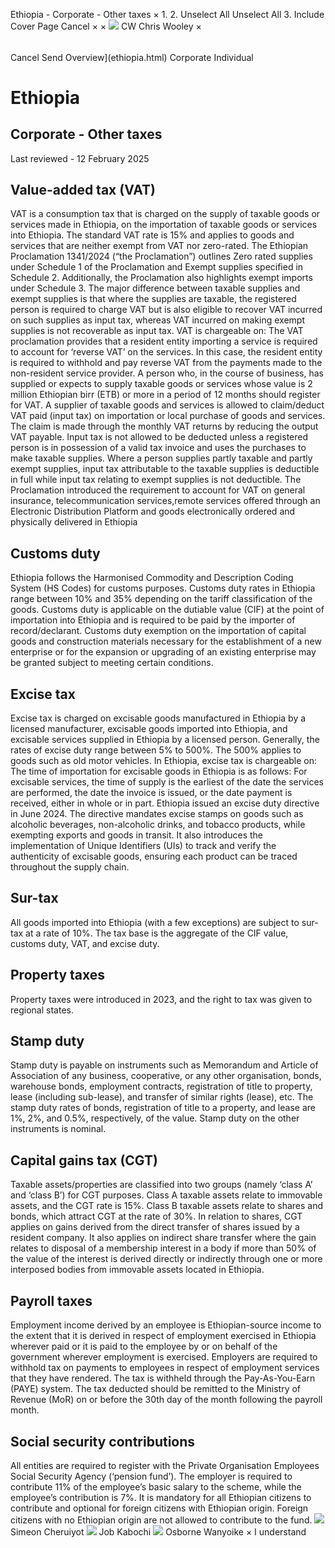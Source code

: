 Ethiopia - Corporate - Other taxes
×
1.
2.
Unselect All
Unselect All
3.
Include Cover Page
Cancel
×
×
![](-/media/world-wide-tax-summaries/attachments/global---chris-wooley.ashx%3Frev=ac5e5f3223b34096b1afc2a6009c7320&revision=ac5e5f32-23b3-4096-b1af-c2a6009c7320&hash=859B7ADC84DC2CBEC9760E9E6EE7DE6D0A8BFCDF)
CW
Chris Wooley
×
######
Cancel
Send
Overview](ethiopia.html)
Corporate
Individual
# Ethiopia
## Corporate - Other taxes
Last reviewed - 12 February 2025
## Value-added tax (VAT)
VAT is a consumption tax that is charged on the supply of taxable goods or services made in Ethiopia, on the importation of taxable goods or services into Ethiopia.
The standard VAT rate is 15% and applies to goods and services that are neither exempt from VAT nor zero-rated. The Ethiopian Proclamation 1341/2024 (“the Proclamation”) outlines Zero rated supplies under Schedule 1 of the Proclamation and Exempt supplies specified in Schedule 2. Additionally, the Proclamation also highlights exempt imports under Schedule 3.
The major difference between taxable supplies and exempt supplies is that where the supplies are taxable, the registered person is required to charge VAT but is also eligible to recover VAT incurred on such supplies as input tax, whereas VAT incurred on making exempt supplies is not recoverable as input tax.
VAT is chargeable on:
The VAT proclamation provides that a resident entity importing a service is required to account for ‘reverse VAT’ on the services. In this case, the resident entity is required to withhold and pay reverse VAT from the payments made to the non-resident service provider.
A person who, in the course of business, has supplied or expects to supply taxable goods or services whose value is 2 million Ethiopian birr (ETB) or more in a period of 12 months should register for VAT.
A supplier of taxable goods and services is allowed to claim/deduct VAT paid (input tax) on importation or local purchase of goods and services. The claim is made through the monthly VAT returns by reducing the output VAT payable. Input tax is not allowed to be deducted unless a registered person is in possession of a valid tax invoice and uses the purchases to make taxable supplies.
Where a person supplies partly taxable and partly exempt supplies, input tax attributable to the taxable supplies is deductible in full while input tax relating to exempt supplies is not deductible.
The Proclamation introduced the requirement to account for VAT on general insurance, telecommunication services,remote services offered through an Electronic Distribution Platform and goods electronically ordered and physically delivered in Ethiopia
## Customs duty
Ethiopia follows the Harmonised Commodity and Description Coding System (HS Codes) for customs purposes.
Customs duty rates in Ethiopia range between 10% and 35% depending on the tariff classification of the goods. Customs duty is applicable on the dutiable value (CIF) at the point of importation into Ethiopia and is required to be paid by the importer of record/declarant.
Customs duty exemption on the importation of capital goods and construction materials necessary for the establishment of a new enterprise or for the expansion or upgrading of an existing enterprise may be granted subject to meeting certain conditions.
## Excise tax
Excise tax is charged on excisable goods manufactured in Ethiopia by a licensed manufacturer, excisable goods imported into Ethiopia, and excisable services supplied in Ethiopia by a licensed person. Generally, the rates of excise duty range between 5% to 500%. The 500% applies to goods such as old motor vehicles.
In Ethiopia, excise tax is chargeable on:
The time of importation for excisable goods in Ethiopia is as follows:
For excisable services, the time of supply is the earliest of the date the services are performed, the date the invoice is issued, or the date payment is received, either in whole or in part.
Ethiopia issued an excise duty directive in June 2024. The directive mandates excise stamps on goods such as alcoholic beverages, non-alcoholic drinks, and tobacco products, while exempting exports and goods in transit. It also introduces the implementation of Unique Identifiers (UIs) to track and verify the authenticity of excisable goods, ensuring each product can be traced throughout the supply chain.
## Sur-tax
All goods imported into Ethiopia (with a few exceptions) are subject to sur-tax at a rate of 10%. The tax base is the aggregate of the CIF value, customs duty, VAT, and excise duty.
## Property taxes
Property taxes were introduced in 2023, and the right to tax was given to regional states.
## Stamp duty
Stamp duty is payable on instruments such as Memorandum and Article of Association of any business, cooperative, or any other organisation, bonds, warehouse bonds, employment contracts, registration of title to property, lease (including sub-lease), and transfer of similar rights (lease), etc.
The stamp duty rates of bonds, registration of title to a property, and lease are 1%, 2%, and 0.5%, respectively, of the value. Stamp duty on the other instruments is nominal.
## Capital gains tax (CGT)
Taxable assets/properties are classified into two groups (namely ‘class A’ and ‘class B’) for CGT purposes.
Class A taxable assets relate to immovable assets, and the CGT rate is 15%. Class B taxable assets relate to shares and bonds, which attract CGT at the rate of 30%.
In relation to shares, CGT applies on gains derived from the direct transfer of shares issued by a resident company. It also applies on indirect share transfer where the gain relates to disposal of a membership interest in a body if more than 50% of the value of the interest is derived directly or indirectly through one or more interposed bodies from immovable assets located in Ethiopia.
## Payroll taxes
Employment income derived by an employee is Ethiopian-source income to the extent that it is derived in respect of employment exercised in Ethiopia wherever paid or it is paid to the employee by or on behalf of the government wherever employment is exercised.
Employers are required to withhold tax on payments to employees in respect of employment services that they have rendered. The tax is withheld through the Pay-As-You-Earn (PAYE) system. The tax deducted should be remitted to the Ministry of Revenue (MoR) on or before the 30th day of the month following the payroll month.
## Social security contributions
All entities are required to register with the Private Organisation Employees Social Security Agency (‘pension fund’). The employer is required to contribute 11% of the employee’s basic salary to the scheme, while the employee’s contribution is 7%.
It is mandatory for all Ethiopian citizens to contribute and optional for foreign citizens with Ethiopian origin. Foreign citizens with no Ethiopian origin are not allowed to contribute to the fund.
![](-/media/world-wide-tax-summaries/ethiopiasimeon-cheruiyotethiopia--simeon-cheruiyotpng20221221171213647.ashx%3Frev=10a59f7983b74e50bcf3bcdf919a447d&revision=10a59f79-83b7-4e50-bcf3-bcdf919a447d&hash=B44346B5D4B3894F93F19513930965A58A4770C8)
Simeon Cheruiyot
![](-/media/world-wide-tax-summaries/ethiopiajob-maina-kabochiethiopia--job-kabochipng20221221171325736.ashx%3Frev=53b277ebf3a74acbb3195574d8959fbe&revision=53b277eb-f3a7-4acb-b319-5574d8959fbe&hash=937CC36C03934AF94BD953DDFE311F5BE189C9E5)
Job Kabochi
![](-/media/world-wide-tax-summaries/ethiopiaosborne-wanyoikeethiopia--osborne-wanyoikejpg20230127153224496.ashx%3Frev=f3d7155028224fa38366739a6f30aeb5&revision=f3d71550-2822-4fa3-8366-739a6f30aeb5&hash=809F585E57092A9E0C14B5C9BB1A6C0E3B8D7472)
Osborne Wanyoike
×
I understand